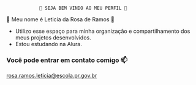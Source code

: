                 💜 SEJA BEM VINDO AO MEU PERFIL 💜

   🥀 Meu nome é Leticia da Rosa de Ramos 🥀

 - Utilizo esse espaço para minha organização e compartilhamento dos meus projetos desenvolvidos.
 - Estou estudando na Alura.

  ### Você pode entrar em contato comigo 📫
  rosa.ramos.leticia@escola.pr.gov.br
